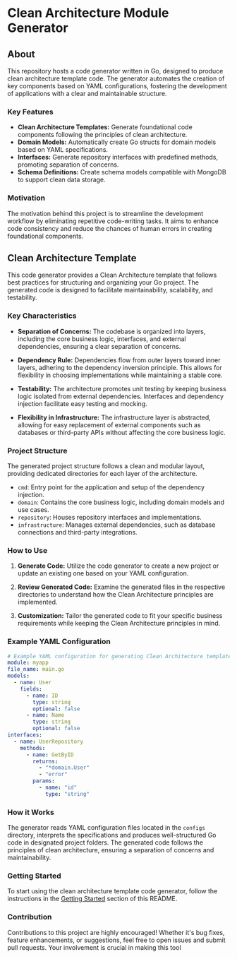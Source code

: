 # Clean Architecture Module Generator

## About

This repository hosts a code generator written in Go, designed to produce clean architecture template code. The generator automates the creation of key components based on YAML configurations, fostering the development of applications with a clear and maintainable structure.

### Key Features

- **Clean Architecture Templates:** Generate foundational code components following the principles of clean architecture.
- **Domain Models:** Automatically create Go structs for domain models based on YAML specifications.
- **Interfaces:** Generate repository interfaces with predefined methods, promoting separation of concerns.
- **Schema Definitions:** Create schema models compatible with MongoDB to support clean data storage.

### Motivation

The motivation behind this project is to streamline the development workflow by eliminating repetitive code-writing tasks. It aims to enhance code consistency and reduce the chances of human errors in creating foundational components.

## Clean Architecture Template

This code generator provides a Clean Architecture template that follows best practices for structuring and organizing your Go project. The generated code is designed to facilitate maintainability, scalability, and testability.

### Key Characteristics

- **Separation of Concerns:** The codebase is organized into layers, including the core business logic, interfaces, and external dependencies, ensuring a clear separation of concerns.

- **Dependency Rule:** Dependencies flow from outer layers toward inner layers, adhering to the dependency inversion principle. This allows for flexibility in choosing implementations while maintaining a stable core.

- **Testability:** The architecture promotes unit testing by keeping business logic isolated from external dependencies. Interfaces and dependency injection facilitate easy testing and mocking.

- **Flexibility in Infrastructure:** The infrastructure layer is abstracted, allowing for easy replacement of external components such as databases or third-party APIs without affecting the core business logic.

### Project Structure

The generated project structure follows a clean and modular layout, providing dedicated directories for each layer of the architecture.

- `cmd`: Entry point for the application and setup of the dependency injection.
- `domain`: Contains the core business logic, including domain models and use cases.
- `repository`: Houses repository interfaces and implementations.
- `infrastructure`: Manages external dependencies, such as database connections and third-party integrations.

### How to Use

1. **Generate Code:** Utilize the code generator to create a new project or update an existing one based on your YAML configuration.

2. **Review Generated Code:** Examine the generated files in the respective directories to understand how the Clean Architecture principles are implemented.

3. **Customization:** Tailor the generated code to fit your specific business requirements while keeping the Clean Architecture principles in mind.

### Example YAML Configuration

```yaml
# Example YAML configuration for generating Clean Architecture template
module: myapp
file_name: main.go
models:
  - name: User
    fields:
      - name: ID
        type: string
        optional: false
      - name: Name
        type: string
        optional: false
interfaces:
  - name: UserRepository
    methods:
      - name: GetByID
        returns:
          - "*domain.User"
          - "error"
        params:
          - name: "id"
            type: "string"
```

### How it Works

The generator reads YAML configuration files located in the `configs` directory, interprets the specifications and produces well-structured Go code in designated project folders. The generated code follows the principles of clean architecture, ensuring a separation of concerns and maintainability.

### Getting Started

To start using the clean architecture template code generator, follow the instructions in the [Getting Started](#getting-started) section of this README.

### Contribution

Contributions to this project are highly encouraged! Whether it's bug fixes, feature enhancements, or suggestions, feel free to open issues and submit pull requests. Your involvement is crucial in making this tool
